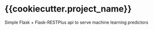 # {{cookiecutter.project_name}}

Simple Flask + Flask-RESTPlus api to serve machine learning predictors
